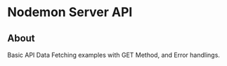 # Nodemon Server API

## About
Basic API Data Fetching examples with GET Method, and Error handlings.

